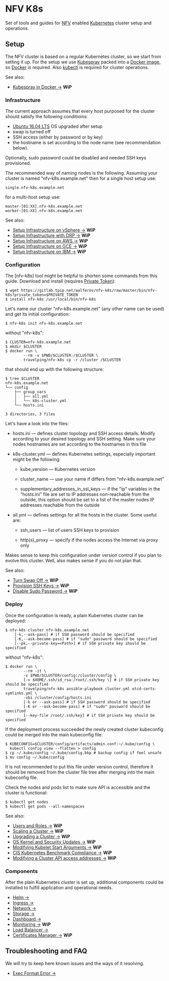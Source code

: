 # NFV K8s

Set of tools and guides for [NFV] enabled [Kubernetes] cluster setup and
operations.

## Setup

The NFV cluster is based on a regular Kubernetes cluster, so we start from
setting it up. For the setup we use [Kubespray] packed into a [Docker image],
so [Docker] is required. Also [kubectl] is required for cluster operations.

See also:

* [Kubespray in Docker →] **WiP**

### Infrastructure

The current approach assumes that every host purposed for the cluster should
satisfy the following conditioins:

* [Ubuntu 16.04 LTS] OS upgraded after setup
* swap is turned off
* SSH access (either by password or by key)
* the hostname is set according to the node name (see recommendation below).

Optionally, sudo password could be disabled and needed SSH keys provisioned.

The recommended way of naming nodes is the following. Assuming your cluster
is named "nfv-k8s.example.net" then for a single host setup use:

```
single.nfv-k8s.example.net
```

for a multi-host setup use:

```
master-[01:XX].nfv-k8s.example.net
worker-[01:XX].nfv-k8s.example.net
```

See also:

* [Setup Infrastructure on vSphere →] **WiP**
* [Setup Infrastructure with DRP →] **WiP**
* [Setup Infrastructure on AWS →] **WiP**
* [Setup Infrastructure on GCE →] **WiP**
* [Setup Infrastructure on IBM →] **WiP**

### Configuration

The [nfv-k8s] tool might be helpful to shorten some commands from this guide.
Download and install (requires [Private Token]):

```
$ wget https://gitlab.tpip.net/aalferov/nfv-k8s/raw/master/bin/nfv-k8s?private_token=$PRIVATE_TOKEN
$ install nfv-k8s /usr/local/bin/nfv-k8s
```

Let's name our cluster "nfv-k8s.example.net" (any other name can be used)
and get its initial configuration:

```
$ nfv-k8s init nfv-k8s.example.net
```

without "nfv-k8s":

```
$ CLUSTER=nfv-k8s.example.net
$ mkdir $CLUSTER
$ docker run \
        --rm -v $PWD/$CLUSTER:/$CLUSTER \
        travelping/nfv-k8s cp -r /cluster /$CLUSTER
```

that should end up with the following structure:

```
$ tree $CLUSTER
nfv-k8s.example.net
└── config
    ├── group_vars
    │   ├── all.yml
    │   └── k8s-cluster.yml
    └── hosts.ini

3 directories, 3 files
```

Let's have a look into the files:

 * hosts.ini — defines cluster topology and SSH access details. Modify according
   to your desired topology and SSH setting. Make sure your nodes hostnames are
   set according to the hostnames in this file

 * k8s-cluster.yml — defines Kubernetes settings, especially important might be
   the following:

   - kube_version — Kubernetes version

   - cluster_name — use your name if differs from "nfv-k8s.example.net"

   - supplementary_addresses\_in\_ssl\_keys — if the "ip" variables in the
     "hosts.ini" file are set to IP addresses non-reachable from the outside,
     this option should be set to a list of the master nodes IP addresses
     reachable from the outside

 * all.yml — defines settings for all the hosts in the cluster. Some useful are:

   - ssh_users — list of users SSH keys to provision

   - http(s)_proxy — specify if the nodes access the Internet via proxy only

Makes sense to keep this configuration under version control if you plan to
evolve this cluster. Well, also makes sense if you do not plan that.

See also:

* [Turn Swap Off →] **WiP**
* [Provision SSH Keys →] **WiP**
* [Disable Sudo Password →] **WiP**

### Deploy

Once the configuration is ready, a plain Kubernetes cluster can be deployed:

```
$ nfv-k8s cluster nfv-k8s.example.net
    [-k,--ask-pass] # if SSH password should be specified
    [-K,--ask-become-pass] # if "sudo" password should be specified
    [--pk,--private-key=<Path>] # if SSH private key should be specified
```

without "nfv-k8s":

```
$ docker run \
        --rm -it \
        -v $PWD/$CLUSTER/config:/cluster/config \
        [-v $HOME/.ssh/id_rsa:/root/.ssh/key \] # if SSH private key should be specified
        travelping/nfv-k8s ansible-playbook cluster.yml etcd-certs-symlinks.yml \
        -vbi /cluster/config/hosts.ini
        [-k or --ask-pass] # if SSH password should be specified
        [-K or --ask-become-pass] # if "sudo" password should be specified
        [--key-file /root/.ssh/key] # if SSH private key should be specified
```

If the deployment process succeeded the newly created cluster kubeconfig could
be merged into the main kubeconfig file:

```
$ KUBECONFIG=$CLUSTER/config/artifacts/admin.conf:~/.kube/config \
  kubectl config view --flatten > config
$ cp ~/.kube/config ~/.kube/config.bkp # backup config if feel unsafe
$ mv config ~/.kube/config
```

It is not recommended to put this file under version control, therefore it
should be removed from the cluster file tree after merging into the main
kubeconfig file.

Check the nodes and pods list to make sure API is accessible and the cluster is
functional:

```
$ kubectl get nodes
$ kubectl get pods --all-namespaces
```

See also:

* [Users and Roles →] **WiP**
* [Scaling a Cluster →] **WiP**
* [Upgrading a Cluster →] **WiP**
* [OS Kernel and Security Updates →] **WiP**
* [Modifying Kubelet Start Arguments →] **WiP**
* [CIS Kubernetes Benchmark Compliance →] **WiP**
* [Modifying a Cluster API access addresses →] **WiP**

### Components

After the plain Kubernetes cluster is set up, additional components could be
installed to fulfill application and operational needs.

* [Helm →]
* [Ingress →]
* [Network →]
* [Storage →]
* [Dashboard →]
* [Monitoring →] **WiP**
* [Load Balancer →]
* [Certificates Manager →] **WiP**

## Troubleshooting and FAQ

We will try to keep here known issues and the ways of it resolving.

* [Exec Format Error →]

<!-- Links -->

[NFV]: https://en.wikipedia.org/wiki/Network_function_virtualization
[Docker]: https://docs.docker.com
[Docker image]: Dockerfile
[kubectl]: https://kubernetes.io/docs/tasks/tools/install-kubectl/#install-kubectl
[Kubespray]: https://github.com/kubernetes-incubator/kubespray
[Kubernetes]: https://kubernetes.io
[Ubuntu 16.04 LTS]: http://releases.ubuntu.com/16.04

[Kubespray in Docker →]: docs/kubespray_in_docker.md

[Setup Infrastructure on vSphere →]: docs/vSphere.md
[Setup Infrastructure with DRP →]: docs/DRP.md
[Setup Infrastructure on IBM →]: docs/IBM.md
[Setup Infrastructure on AWS →]: docs/AWS.md
[Setup Infrastructure on GCE →]: docs/GCE.md

[Provision SSH Keys →]: docs/SSH_keys.md
[Turn Swap Off →]: docs/turn_swap_off.md
[Disable Sudo Password →]: docs/disable_sudo_password.md

[Users and Roles →]: docs/users_and_roles.md
[Scaling a Cluster →]: docs/scaling.md
[Upgrading a Cluster →]: docs/upgrade.md
[OS Kernel and Security Updates →]: docs/OS_update.md
[Modifying Kubelet Start Arguments →]: docs/kubelet.md
[CIS Kubernetes Benchmark Compliance →]: docs/cis_benchmark.md
[Modifying a Cluster API access addresses →]: docs/access_addresses.md

[Helm →]: docs/components/helm.md
[Ingress →]: docs/components/ingress.md
[Network →]: docs/components/network.md
[Storage →]: docs/components/storage.md
[Dashboard →]: docs/components/dashboard.md
[Monitoring →]: docs/components/monitoring.md
[Load Balancer →]: docs/components/loadbalancer.md
[Certificates Manager →]: docs/components/certmanager.md

[Exec Format Error →]: docs/troubleshooting/exec_format_error.md

[Private Token]: docs/gitlab_private_token.md
